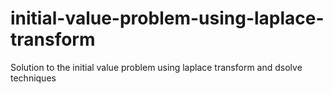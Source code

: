 # initial-value-problem-using-laplace-transform
Solution to the initial value problem using laplace transform and dsolve techniques 

